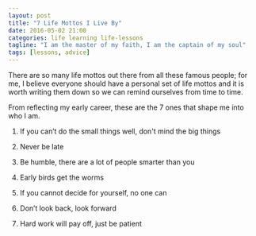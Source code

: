 ```yaml
---
layout: post
title: "7 Life Mottos I Live By"
date: 2016-05-02 21:00
categories: life learning life-lessons
tagline: "I am the master of my faith, I am the captain of my soul"
tags: [lessons, advice]
---
```


There are so many life mottos out there from all these famous people; for me, I believe everyone should have a personal set of life mottos and it is worth writing them down so we can remind ourselves from time to time.

From reflecting my early career, these are the 7 ones that shape me into who I am.

1. If you can’t do the small things well, don't mind the big things

2. Never be late

3. Be humble, there are a lot of people smarter than you

4. Early birds get the worms

5. If you cannot decide for yourself, no one can

7. Don’t look back, look forward

8. Hard work will pay off, just be patient
